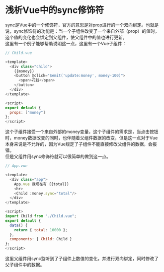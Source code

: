 # 浅析Vue中的sync修饰符
sync是Vue中的一个修饰符，官方的意思是对prop进行的一个双向绑定。也就是说，sync修饰符的功能是：当一个子组件改变了一个来自外部（prop）的值时，这个值的变化也会绑定到父组件，使父组件中的值也进行更新。  
这里有一个例子能够帮助说明这一点，这里有一个Vue子组件：  
```javascript
// Child.vue

<template>
  <div class="child">
    {{money}}
    <button @click="$emit('update:money', money-100)">
      <span>花钱</span>
    </button>
  </div>
</template>

<script>
export default {
  props: ["money"]
};
</script>

```
这个子组件接受一个来自外部的money变量，这个子组件的需求是，当点击按钮时，money数据改变的同时，也伴随着父组件数据的改变，但是这一点对于Vue本身来说是不允许的，因为Vue规定了子组件不能直接修改父组件的数据，会报错。   
但是父组件用sync修饰符就可以很简单的做到这一点。 
```javascript
// App.vue

<template>
  <div class="app">
    App.vue 我现在有 {{total}}
    <hr>
    <Child :money.sync="total"/>
  </div>
</template>

<script>
import Child from "./Child.vue";
export default {
  data() {
    return { total: 10000 };
  },
  components: { Child: Child }
};
</script>
``` 
这里父组件用sync监听到了子组件上数值的变化，并进行双向绑定，同时修改了父子组件中的数据。
